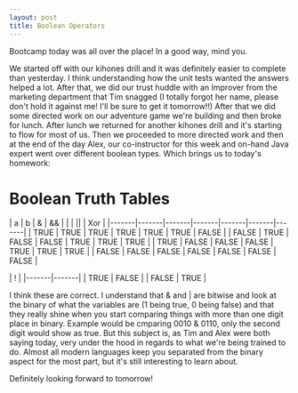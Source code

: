 ```yaml
---
layout: post
title: Boolean Operators
--- 
```


Bootcamp today was all over the place! In a good way, mind you. 

We started off with our kihones drill and it was definitely easier to complete than yesterday. I think understanding how the unit tests wanted the answers helped a lot. After that, we did our trust huddle with an Improver from the marketing department that Tim snagged (I totally forgot her name, please don't hold it against me! I'll be sure to get it tomorrow!!) After that we did some directed work on our adventure game we're building and then broke for lunch. After lunch we returned for another kihones drill and it's starting to flow for most of us. Then we proceeded to more directed work and then at the end of the day Alex, our co-instructor for this week and on-hand Java expert went over different boolean types. Which brings us to today's homework: 

# Boolean Truth Tables 

| a     | b     | &     | &&    |   |   |  ||   | Xor   |
|-------|-------|-------|-------|-------|-------|-------|
| TRUE  | TRUE  | TRUE  | TRUE  | TRUE  | TRUE  | FALSE |
| FALSE | TRUE  | FALSE | FALSE | TRUE  | TRUE  | TRUE  |
| TRUE  | FALSE | FALSE | FALSE | TRUE  | TRUE  | TRUE  |
| FALSE | FALSE | FALSE | FALSE | FALSE | FALSE | FALSE | 

|       !       |
|-------|-------|
| TRUE  | FALSE |
| FALSE | TRUE  | 



I think these are correct. I understand that & and | are bitwise and look at the binary of what the variables are (1 being true, 0 being false) and that they really shine when you start comparing things with more than one digit place in binary. Example would be cmparing 0010 & 0110, only the second digit would show as true. But this subject is, as Tim and Alex were both saying today, very under the hood in regards to what we're being trained to do. Almost all modern languages keep you separated from the binary aspect for the most part, but it's still interesting to learn about. 

Definitely looking forward to tomorrow!
